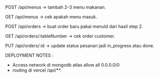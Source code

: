 POST /api/menus → tambah 2–3 menu makanan.

GET /api/menus → cek apakah menu masuk.

POST /api/orders → buat order baru pakai menuId dari hasil step 2.

GET /api/orders/:tableNumber → cek order customer.

PUT /api/orders/:id → update status pesanan jadi in_progress atau done.



DEPLOYMENT NOTES :
- Access network di mongodb atlas allow all 0.0.0.0/0
- routing di vercel /api/**. 
